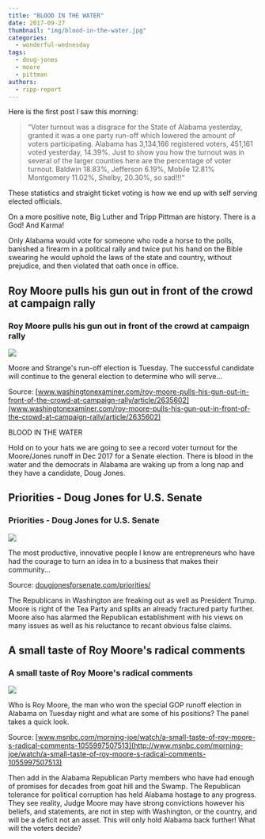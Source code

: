 ```yaml
---
title: "BLOOD IN THE WATER"
date: 2017-09-27
thumbnail: "img/blood-in-the-water.jpg"
categories: 
  - wonderful-wednesday
tags: 
  - doug-jones
  - moore
  - pittman
authors: 
  - ripp-report
---
```


Here is the first post I saw this morning:

> “Voter turnout was a disgrace for the State of Alabama yesterday, granted it was a one party run-off which lowered the amount of voters participating. Alabama has 3,134,166 registered voters, 451,161 voted yesterday, 14.39%. Just to show you how the turnout was in several of the larger counties here are the percentage of voter turnout. Baldwin 18.83%, Jefferson 6.19%, Mobile 12.81% Montgomery 11.02%, Shelby, 20.30%, so sad!!!“

These statistics and straight ticket voting is how we end up with self serving elected officials.

On a more positive note, Big Luther and Tripp Pittman are history. There is a God! And Karma!

Only Alabama would vote for someone who rode a horse to the polls, banished a firearm in a political rally and twice put his hand on the Bible swearing he would uphold the laws of the state and country, without prejudice, and then violated that oath once in office.

<div class="link-preview">

## Roy Moore pulls his gun out in front of the crowd at campaign rally

### Roy Moore pulls his gun out in front of the crowd at campaign rally

![](https://cdn.rippreport.com/wp-content/uploads/2017/09/1060x600-165a36d219235e17f7ff249f03b540b1.jpg)

Moore and Strange's run-off election is Tuesday. The successful candidate will continue to the general election to determine who will serve...

Source: [www.washingtonexaminer.com/roy-moore-pulls-his-gun-out-in-front-of-the-crowd-at-campaign-rally/article/2635602](www.washingtonexaminer.com/roy-moore-pulls-his-gun-out-in-front-of-the-crowd-at-campaign-rally/article/2635602)

</div>
BLOOD IN THE WATER

Hold on to your hats we are going to see a record voter turnout for the Moore/Jones runoff in Dec 2017 for a Senate election. There is blood in the water and the democrats in Alabama are waking up from a long nap and they have a candidate, Doug Jones.

<div class="link-preview">

## Priorities - Doug Jones for U.S. Senate

### Priorities - Doug Jones for U.S. Senate

![](https://cdn.rippreport.com/wp-content/uploads/2017/09/logodj-1024x266.png)

The most productive, innovative people I know are entrepreneurs who have had the courage to turn an idea in to a business that makes their community...

Source: [dougjonesforsenate.com/priorities/](https://dougjonesforsenate.com/priorities/)

</div>
The Republicans in Washington are freaking out as well as President Trump. Moore is right of the Tea Party and splits an already fractured party further. Moore also has alarmed the Republican establishment with his views on many issues as well as his reluctance to recant obvious false claims.

<div class="link-preview">

## A small taste of Roy Moore's radical comments

### A small taste of Roy Moore's radical comments

![](https://cdn.rippreport.com/wp-content/uploads/2017/09/2017-09-27T11-05-40-666Z--1280x720.video_1067x600.jpg)

Who is Roy Moore, the man who won the special GOP runoff election in Alabama on Tuesday night and what are some of his positions? The panel takes a quick look.

Source: [www.msnbc.com/morning-joe/watch/a-small-taste-of-roy-moore-s-radical-comments-1055997507513](http://www.msnbc.com/morning-joe/watch/a-small-taste-of-roy-moore-s-radical-comments-1055997507513)

</div>
Then add in the Alabama Republican Party members who have had enough of promises for decades from goat hill and the Swamp. The Republican tolerance for political corruption has held Alabama hostage to any progress. They see reality, Judge Moore may have strong convictions however his beliefs, and statements, are not in step with Washington, or the country, and will be a deficit not an asset. This will only hold Alabama back further! What will the voters decide?
